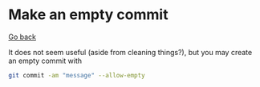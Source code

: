 # Make an empty commit

[Go back](../index.md#git-master)

It does not seem useful (aside from cleaning things?), but you may create an empty commit with

```bash
git commit -am "message" --allow-empty
```